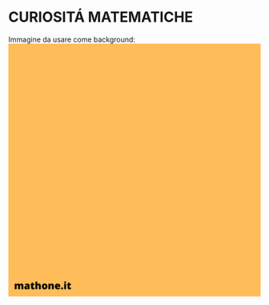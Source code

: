 # CURIOSITÁ MATEMATICHE

Immagine da usare come background:
![Template curiosità](templateCuriosità.png)